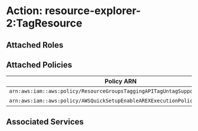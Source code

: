 # Action: resource-explorer-2:TagResource

## Attached Roles

## Attached Policies

| Policy ARN | Policy Name |
|------------|-------------|
| `arn:aws:iam::aws:policy/ResourceGroupsTaggingAPITagUntagSupportedResources` | [ResourceGroupsTaggingAPITagUntagSupportedResources](../policies.md#resourcegroupstaggingapitaguntagsupportedresources) |
| `arn:aws:iam::aws:policy/AWSQuickSetupEnableAREXExecutionPolicy` | [AWSQuickSetupEnableAREXExecutionPolicy](../policies.md#awsquicksetupenablearexexecutionpolicy) |

## Associated Services

